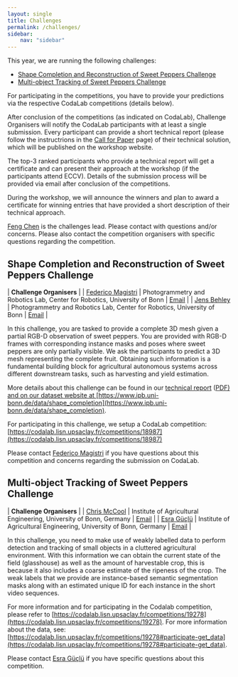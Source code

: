 ```yaml
---
layout: single
title: Challenges
permalink: /challenges/
sidebar:
    nav: "sidebar"
---
```


This year, we are running the following challenges:
- [Shape Completion and Reconstruction of Sweet Peppers Challenge](#shape-completion-and-reconstruction-of-sweet-peppers-challenge)
- [Multi-object Tracking of Sweet Peppers Challenge](#multi-object-tracking-of-sweet-peppers-challenge)


For participating in the competitions, you have to provide your predictions via the respective CodaLab competitions (details below).

After conclusion of the competitions (as indicated on CodaLab), Challenge Organisers will notify the CodaLab participants with at least a single submission. 
Every participant can provide a short technical report (please follow the instructrions in the [Call for Paper](/cfp/#challenge-technical-report) page) of their technical solution, which will be published on the workshop website.

The top-3 ranked participants who provide a technical report will get a certificate and can present their approach at the workshop (if the participants attend ECCV). 
Details of the submission process will be provided via email after conclusion of the competitions.

During the workshop, we will announce the winners and plan to award a certificate for winning entries that have provided a short description of their technical approach.

[Feng Chen](mailto:feng.chen@ed.ac.uk) is the challenges lead. Please contact with questions and/or concerns. Please also contact the competition organisers with specific questions regarding the competition.


## Shape Completion and Reconstruction of Sweet Peppers Challenge

| **Challenge Organisers** |
| [Federico Magistri](http://www.ipb.uni-bonn.de/people/federico-magistri/index.html) | Photogrammetry and Robotics Lab, Center for Robotics, University of Bonn | [Email](mailto:federico.magistri@igg.uni-bonn.de) |
| [Jens Behley](http://jbehley.github.io) | Photogrammetry and Robotics Lab, Center for Robotics, University of Bonn | [Email](mailto:jens.behley@igg.uni-bonn.de) |

In this challenge, you are tasked to provide a complete 3D mesh given a partial RGB-D observation of sweet peppers. You are provided with RGB-D frames with corresponding instance masks and poses where sweet peppers are only partially visible. We ask the participants to predict a 3D mesh representing the complete fruit. Obtaining such information is a fundamental building block for agricultural autonomous systems across different downstream tasks, such as harvesting and yield estimation.

More details about this challenge can be found in our <a href="https://arxiv.org/abs/2407.13304">technical report</a> (<a href="https://arxiv.org/pdf/2407.13304">PDF</pdf>)  and on our dataset website at [https://www.ipb.uni-bonn.de/data/shape_completion](https://www.ipb.uni-bonn.de/data/shape_completion).

For participating in this challenge, we setup a CodaLab competition: [https://codalab.lisn.upsaclay.fr/competitions/18987](https://codalab.lisn.upsaclay.fr/competitions/18987)

Please contact [Federico Magistri](mailto:federico.magistri@uni-bonn.de) if you have questions about this competition and concerns regarding the submission on CodaLab.


## Multi-object Tracking of Sweet Peppers Challenge

| **Challenge Organisers** |
| [Chris McCool](http://agrobotics.uni-bonn.de/chris-mccool/index.html) | Institute of Agricultural Engineering, University of Bonn, Germany | [Email](mailto:cmccool@uni-bonn.de) |
| [Esra Güçlü](http://agrobotics.uni-bonn.de/esra-guclu/index.html) | Institute of Agricultural Engineering, University of Bonn, Germany | [Email](mailto:egueclue@uni-bonn.de) |

In this challenge, you need to make use of weakly labelled data to perform detection and tracking of small objects in a cluttered agricultural environment. With this information we can obtain the current state of the field (glasshouse) as well as the amount of harvestable crop, this is because it also includes a coarse estimate of the ripeness of the crop.  The weak labels that we provide are instance-based semantic segmentation masks along with an estimated unique ID for each instance in the short video sequences. 

For more information and for participating in the Codalab competition, please refer to [https://codalab.lisn.upsaclay.fr/competitions/19278](https://codalab.lisn.upsaclay.fr/competitions/19278). For more information about the data, see: [https://codalab.lisn.upsaclay.fr/competitions/19278#participate-get_data](https://codalab.lisn.upsaclay.fr/competitions/19278#participate-get_data).


Please contact [Esra Güçlü](mailto:egueclue@uni-bonn.de) if you have specific questions about this competition.
